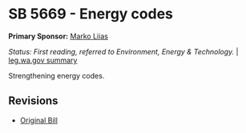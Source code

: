 # SB 5669 - Energy codes
**Primary Sponsor:** [Marko Liias](/person/leg/marko.liias.md)

*Status: First reading, referred to Environment, Energy & Technology.* | [leg.wa.gov summary](https://app.leg.wa.gov/billsummary?BillNumber=5669&Year=2021)

Strengthening energy codes.

## Revisions
* [Original Bill](1/)